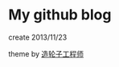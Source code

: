 My github blog
===

create 2013/11/23

theme by [造轮子工程师]

[造轮子工程师]: https://github.com/mytharcher/SimpleGray